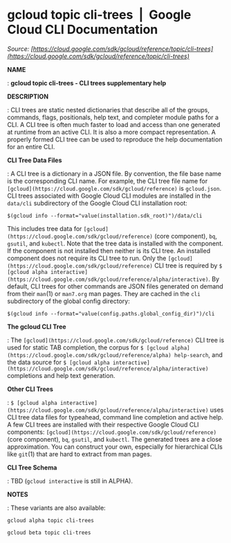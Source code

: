 # gcloud topic cli-trees  |  Google Cloud CLI Documentation

*Source: [https://cloud.google.com/sdk/gcloud/reference/topic/cli-trees](https://cloud.google.com/sdk/gcloud/reference/topic/cli-trees)*

**NAME**

: **gcloud topic cli-trees - CLI trees supplementary help**

**DESCRIPTION**

: CLI trees are static nested dictionaries that describe all of the groups,
commands, flags, positionals, help text, and completer module paths for a CLI. A
CLI tree is often much faster to load and access than one generated at runtime
from an active CLI. It is also a more compact representation. A properly formed
CLI tree can be used to reproduce the help documentation for an entire CLI.

**CLI Tree Data Files**

: A CLI tree is a dictionary in a JSON file. By convention, the file base name is
the corresponding CLI name. For example, the CLI tree file name for `[gcloud](https://cloud.google.com/sdk/gcloud/reference)` is `gcloud.json`.
CLI trees associated with Google Cloud CLI modules are installed in the
`data/cli` subdirectory of the Google Cloud CLI installation root:

```
$(gcloud info --format="value(installation.sdk_root)")/data/cli
```

This includes tree data for `[gcloud](https://cloud.google.com/sdk/gcloud/reference)` (core component),
`bq`, `gsutil`, and `kubectl`. Note that the
tree data is installed with the component. If the component is not installed
then neither is its CLI tree. An installed component does not require its CLI
tree to run. Only the `[gcloud](https://cloud.google.com/sdk/gcloud/reference)`
CLI tree is required by `$ [gcloud alpha
interactive](https://cloud.google.com/sdk/gcloud/reference/alpha/interactive)`.
By default, CLI trees for other commands are JSON files generated on demand from
their `man`(1) or `man7.org` man pages. They are cached in
the `cli` subdirectory of the global config directory:

```
$(gcloud info --format="value(config.paths.global_config_dir)")/cli
```

**The gcloud CLI Tree**

: The `[gcloud](https://cloud.google.com/sdk/gcloud/reference)` CLI tree is used for
static TAB completion, the corpus for `$ [gcloud alpha](https://cloud.google.com/sdk/gcloud/reference/alpha) help-search`, and the
data source for `$ [gcloud
alpha interactive](https://cloud.google.com/sdk/gcloud/reference/alpha/interactive)` completions and help text generation.

**Other CLI Trees**

: `$ [gcloud alpha
interactive](https://cloud.google.com/sdk/gcloud/reference/alpha/interactive)` uses CLI tree data files for typeahead, command line
completion and active help. A few CLI trees are installed with their respective
Google Cloud CLI components: `[gcloud](https://cloud.google.com/sdk/gcloud/reference)` (core component),
`bq`, `gsutil`, and `kubectl`.
The generated trees are a close approximation. You can construct your own,
especially for hierarchical CLIs like `git`(1) that are hard to
extract from man pages.

**CLI Tree Schema**

: TBD (`gcloud interactive` is still in ALPHA).

**NOTES**

: These variants are also available:

```
gcloud alpha topic cli-trees
```

```
gcloud beta topic cli-trees
```
